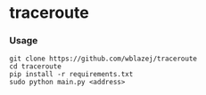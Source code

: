 # traceroute

### Usage
```
git clone https://github.com/wblazej/traceroute
cd traceroute
pip install -r requirements.txt
sudo python main.py <address>
```
